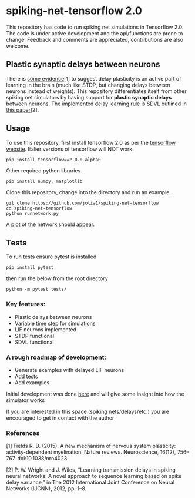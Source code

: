 # spiking-net-tensorflow 2.0
This repository has code to run spiking net simulations in Tensorflow 2.0. The code is under active development and the api/functions are prone to change. Feedback and comments are appreciated, contributions are also welcome. 

## Plastic synaptic delays between neurons
There is [some evidence](https://www.ncbi.nlm.nih.gov/pmc/articles/PMC6310485/)[1] to suggest delay plasticity is an active part of learning in the brain (much like STDP, but changing delays between neurons instead of weights). This repository differentiates itself from other spiking net simulators by having support for **plastic synaptic delays** between neurons. The implemented delay learning rule is SDVL outlined in [this paper](https://ieeexplore.ieee.org/document/6252371)[2].

## Usage
To use this repository, first install tensorflow 2.0 as per the [tensorflow website](https://www.tensorflow.org/install/pip). Ealier versions of tensorflow will NOT work.

```
pip install tensorflow==2.0.0-alpha0
```
Other required python libraries
```
pip install numpy, matplotlib
```

Clone this repository, change into the directory and run an example.

```
git clone https://github.com/jotia1/spiking-net-tensorflow
cd spiking-net-tensorflow
python runnetwork.py
```

A plot of the network should appear.

## Tests
To run tests ensure pytest is installed
```
pip install pytest
```
then run the below from the root directory
```
python -m pytest tests/
```


### Key features:
- Plastic delays between neurons
- Variable time step for simulations
- LIF neurons implemented
- STDP functional
- SDVL functional 


### A rough roadmap of development:
- Generate examples with delayed LIF neurons
- Add tests
- Add examples 

Initial development was done [here](https://colab.research.google.com/drive/1ompErt-hmnRBYUk6fjcRyqrc8Et2cXxY) and will give some insight into how the simulator works

If you are interested in this space (spiking nets/delays/etc.) you are encouraged to get in contact with the author

### References
[1] Fields R. D. (2015). A new mechanism of nervous system plasticity: activity-dependent myelination. Nature reviews. Neuroscience, 16(12), 756–767. doi:10.1038/nrn4023

[2] P. W. Wright and J. Wiles, “Learning transmission delays in spiking neural networks: A novel approach to sequence learning based on spike delay variance,” in The 2012 International Joint Conference on Neural Networks (IJCNN), 2012, pp. 1–8.
